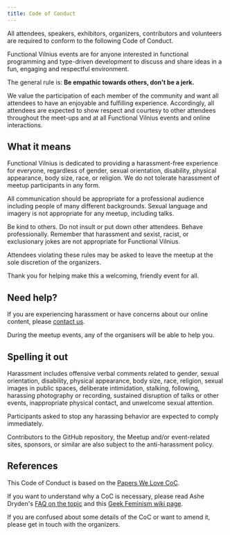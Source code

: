 ```yaml
---
title: Code of Conduct
---
```



All attendees, speakers, exhibitors, organizers, contributors and volunteers
are required to conform to the following Code of Conduct.

Functional Vilnius events are for anyone interested in functional programming
and type-driven development to discuss and share ideas in a fun, engaging and
respectful environment.

The general rule is: **Be empathic towards others, don't be a jerk.**

We value the participation of each member of the community and want all
attendees to have an enjoyable and fulfilling experience. Accordingly, all
attendees are expected to show respect and courtesy to other attendees
throughout the meet-ups and at all Functional Vilnius events and online
interactions.


What it means
-------------

Functional Vilnius is dedicated to providing a harassment-free experience for
everyone, regardless of gender, sexual orientation, disability, physical
appearance, body size, race, or religion. We do not tolerate harassment of
meetup participants in any form.

All communication should be appropriate for a professional audience including
people of many different backgrounds. Sexual language and imagery is not
appropriate for any meetup, including talks.

Be kind to others. Do not insult or put down other attendees. Behave
professionally. Remember that harassment and sexist, racist, or exclusionary
jokes are not appropriate for Functional Vilnius.

Attendees violating these rules may be asked to leave the meetup at the sole
discretion of the organizers.

Thank you for helping make this a welcoming, friendly event for all.


Need help?
----------

If you are experiencing harassment or have concerns about our online content,
please [contact us](contacts.html).

During the meetup events, any of the organisers will be able to help you.


Spelling it out
---------------

Harassment includes offensive verbal comments related to gender, sexual
orientation, disability, physical appearance, body size, race, religion, sexual
images in public spaces, deliberate intimidation, stalking, following,
harassing photography or recording, sustained disruption of talks or other
events, inappropriate physical contact, and unwelcome sexual attention.

Participants asked to stop any harassing behavior are expected to comply
immediately.

Contributors to the GitHub repository, the Meetup and/or event-related sites,
sponsors, or similar are also subject to the anti-harassment policy.


References
----------

This Code of Conduct is based on the [Papers We Love
CoC](https://github.com/papers-we-love/papers-we-love/blob/master/CODE_OF_CONDUCT.md).

If you want to understand why a CoC is necessary, please read Ashe Dryden's
[FAQ on the topic](http://www.ashedryden.com/blog/codes-of-conduct-101-faq#coc101why)
and this [Geek Feminism wiki page](http://geekfeminism.wikia.com/wiki/Conference_anti-harassment/Policy_resources#Why_have_an_anti-harassment_policy.3F).

If you are confused about some details of the CoC or want to amend it, please
get in touch with the organizers.
